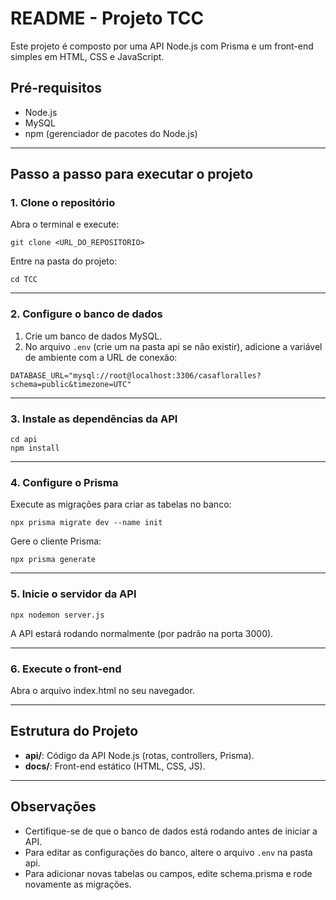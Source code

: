 # README - Projeto TCC

Este projeto é composto por uma API Node.js com Prisma e um front-end simples em HTML, CSS e JavaScript.

## Pré-requisitos

- Node.js
- MySQL
- npm (gerenciador de pacotes do Node.js)

---

## Passo a passo para executar o projeto

### 1. Clone o repositório

Abra o terminal e execute:

```
git clone <URL_DO_REPOSITORIO>
```

Entre na pasta do projeto:

```
cd TCC
```

---

### 2. Configure o banco de dados

1. Crie um banco de dados MySQL.
2. No arquivo `.env` (crie um na pasta api se não existir), adicione a variável de ambiente com a URL de conexão:

```
DATABASE_URL="mysql://root@localhost:3306/casafloralles?schema=public&timezone=UTC"
```

---

### 3. Instale as dependências da API

```
cd api
npm install
```

---

### 4. Configure o Prisma

Execute as migrações para criar as tabelas no banco:

```
npx prisma migrate dev --name init
```

Gere o cliente Prisma:

```
npx prisma generate
```

---

### 5. Inicie o servidor da API

```
npx nodemon server.js
```

A API estará rodando normalmente (por padrão na porta 3000).

---

### 6. Execute o front-end

Abra o arquivo index.html no seu navegador.

---

## Estrutura do Projeto

- **api/**: Código da API Node.js (rotas, controllers, Prisma).
- **docs/**: Front-end estático (HTML, CSS, JS).

---

## Observações

- Certifique-se de que o banco de dados está rodando antes de iniciar a API.
- Para editar as configurações do banco, altere o arquivo `.env` na pasta api.
- Para adicionar novas tabelas ou campos, edite schema.prisma e rode novamente as migrações.
